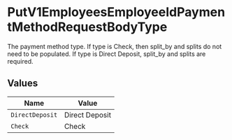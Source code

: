 # PutV1EmployeesEmployeeIdPaymentMethodRequestBodyType

The payment method type. If type is Check, then split_by and splits do not need to be populated. If type is Direct Deposit, split_by and splits are required.


## Values

| Name            | Value           |
| --------------- | --------------- |
| `DirectDeposit` | Direct Deposit  |
| `Check`         | Check           |